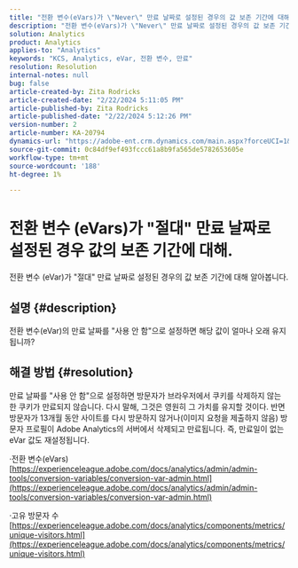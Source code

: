 ```yaml
---
title: "전환 변수(eVars)가 \"Never\" 만료 날짜로 설정된 경우의 값 보존 기간에 대해 설명합니다."
description: "전환 변수(eVars)가 \"Never\" 만료 날짜로 설정된 경우의 값 보존 기간에 대해 알아봅니다."
solution: Analytics
product: Analytics
applies-to: "Analytics"
keywords: "KCS, Analytics, eVar, 전환 변수, 만료"
resolution: Resolution
internal-notes: null
bug: false
article-created-by: Zita Rodricks
article-created-date: "2/22/2024 5:11:05 PM"
article-published-by: Zita Rodricks
article-published-date: "2/22/2024 5:12:26 PM"
version-number: 2
article-number: KA-20794
dynamics-url: "https://adobe-ent.crm.dynamics.com/main.aspx?forceUCI=1&pagetype=entityrecord&etn=knowledgearticle&id=f8dece5a-a5d1-ee11-9079-6045bd0061cb"
source-git-commit: 0c84df9ef493fccc61a8b9fa565de5782653605e
workflow-type: tm+mt
source-wordcount: '188'
ht-degree: 1%

---
```


# 전환 변수 (eVars)가 &quot;절대&quot; 만료 날짜로 설정된 경우 값의 보존 기간에 대해.


전환 변수 (eVar)가 &quot;절대&quot; 만료 날짜로 설정된 경우의 값 보존 기간에 대해 알아봅니다.

## 설명 {#description}

전환 변수(eVar)의 만료 날짜를 &quot;사용 안 함&quot;으로 설정하면 해당 값이 얼마나 오래 유지됩니까?

## 해결 방법 {#resolution}


만료 날짜를 &quot;사용 안 함&quot;으로 설정하면 방문자가 브라우저에서 쿠키를 삭제하지 않는 한 쿠키가 만료되지 않습니다. 다시 말해, 그것은 영원히 그 가치를 유지할 것이다. 반면 방문자가 13개월 동안 사이트를 다시 방문하지 않거나(이미지 요청을 제출하지 않음) 방문자 프로필이 Adobe Analytics의 서버에서 삭제되고 만료됩니다. 즉, 만료일이 없는 eVar 값도 재설정됩니다.

·전환 변수(eVars)
[https://experienceleague.adobe.com/docs/analytics/admin/admin-tools/conversion-variables/conversion-var-admin.html](https://experienceleague.adobe.com/docs/analytics/admin/admin-tools/conversion-variables/conversion-var-admin.html)

·고유 방문자 수
[https://experienceleague.adobe.com/docs/analytics/components/metrics/unique-visitors.html](https://experienceleague.adobe.com/docs/analytics/components/metrics/unique-visitors.html)
